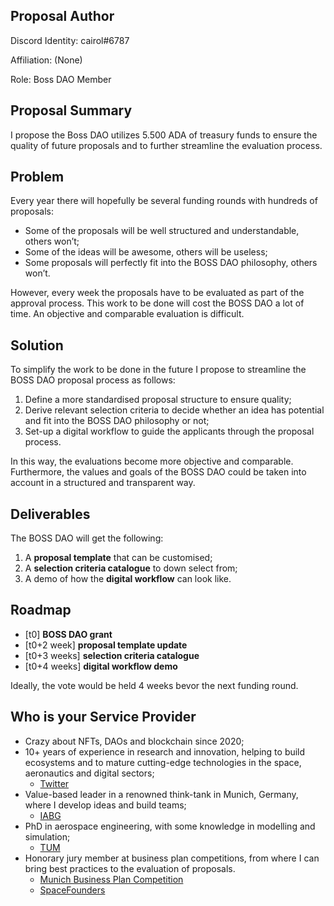 ## Proposal Author
Discord Identity: cairol#6787

Affiliation: (None)

Role: Boss DAO Member

## Proposal Summary
I propose the Boss DAO utilizes 5.500 ADA of treasury funds to ensure the quality of future proposals and to further streamline the evaluation process.

## Problem
Every year there will hopefully be several funding rounds with hundreds of proposals:

- Some of the proposals will be well structured and understandable, others won’t;
- Some of the ideas will be awesome, others will be useless;
- Some proposals will perfectly fit into the BOSS DAO philosophy, others won’t.

However, every week the proposals have to be evaluated as part of the approval process. This work to be done will cost the BOSS DAO a lot of time. An objective and comparable evaluation is difficult.

## Solution
To simplify the work to be done in the future I propose to streamline the BOSS DAO proposal process as follows:

1. Define a more standardised proposal structure to ensure quality;
2. Derive relevant selection criteria to decide whether an idea has potential and fit into the BOSS DAO philosophy or not;
3. Set-up a digital workflow to guide the applicants through the proposal process.

In this way, the evaluations become more objective and comparable. Furthermore, the values and goals of the BOSS DAO could be taken into account in a structured and transparent way.

## Deliverables
The BOSS DAO will get the following:

1. A **proposal template** that can be customised;
2. A **selection criteria catalogue** to down select from;
3. A demo of how the **digital workflow** can look like.

## Roadmap
- [t0] **BOSS DAO grant**
- [t0+2 week] **proposal template update**
- [t0+3 weeks] **selection criteria catalogue**
- [t0+4 weeks] **digital workflow demo**

Ideally, the vote would be held 4 weeks bevor the next funding round.

## Who is your Service Provider
- Crazy about NFTs, DAOs and blockchain since 2020;
- 10+ years of experience in research and innovation, helping to build ecosystems and to mature cutting-edge technologies in the space, aeronautics and digital sectors;
    - [Twitter](https://twitter.com/cairol2_0)
- Value-based leader in a renowned think-tank in Munich, Germany, where I develop ideas and build teams;
    - [IABG](https://www.iabg.de/en/)
- PhD in aerospace engineering, with some knowledge in modelling and simulation;
    - [TUM](https://www.tum.de/en/)
- Honorary jury member at business plan competitions, from where I can bring best practices to the evaluation of proposals.
    - [Munich Business Plan Competition](https://www.baystartup.de/en/business-plan-competitions/munich)
    - [SpaceFounders](https://www.spacefounders.eu)
